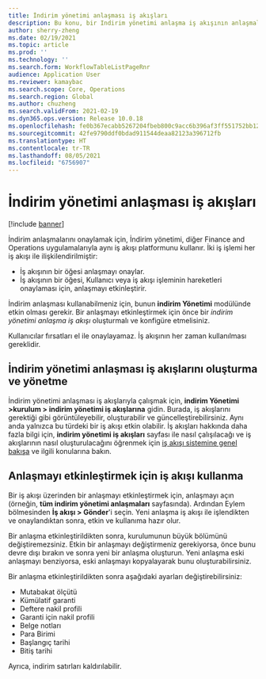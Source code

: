 ```yaml
---
title: İndirim yönetimi anlaşması iş akışları
description: Bu konu, bir Indirim yönetimi anlaşma iş akışının anlaşmaları onaylamak ve etkinleştirmek için nasıl ayarlanacağını açıklamaktadır.
author: sherry-zheng
ms.date: 02/19/2021
ms.topic: article
ms.prod: ''
ms.technology: ''
ms.search.form: WorkflowTableListPageRnr
audience: Application User
ms.reviewer: kamaybac
ms.search.scope: Core, Operations
ms.search.region: Global
ms.author: chuzheng
ms.search.validFrom: 2021-02-19
ms.dyn365.ops.version: Release 10.0.18
ms.openlocfilehash: fe0b367ecabb5267204fbeb800c9acc6b396af3ff551752bb121d49dec63ac5e
ms.sourcegitcommit: 42fe9790ddf0bdad911544deaa82123a396712fb
ms.translationtype: HT
ms.contentlocale: tr-TR
ms.lasthandoff: 08/05/2021
ms.locfileid: "6756907"
---
```

# <a name="rebate-management-deal-workflows"></a>İndirim yönetimi anlaşması iş akışları

[!include [banner](../includes/banner.md)]

İndirim anlaşmalarını onaylamak için, İndirim yönetimi, diğer Finance and Operations uygulamalarıyla aynı iş akışı platformunu kullanır. İki iş işlemi her iş akışı ile ilişkilendirilmiştir:

- İş akışının bir öğesi anlaşmayı onaylar.
- İş akışının bir öğesi, Kullanıcı veya iş akışı işleminin hareketleri onaylaması için, anlaşmayı etkinleştirir.

İndirim anlaşması kullanabilmeniz için, bunun **indirim Yönetimi** modülünde etkin olması gerekir. Bir anlaşmayı etkinleştirmek için önce bir *indirim yönetimi anlaşma iş akışı* oluşturmalı ve konfigüre etmelisiniz.

Kullanıcılar fırsatları el ile onaylayamaz. İş akışının her zaman kullanılması gereklidir.

## <a name="create-and-manage-rebate-management-deal-workflows"></a>İndirim yönetimi anlaşması iş akışlarını oluşturma ve yönetme

İndirim yönetimi anlaşması iş akışlarıyla çalışmak için, **indirim Yönetimi \>kurulum \> indirim yönetimi iş akışlarına** gidin. Burada, iş akışlarını gerektiği gibi görüntüleyebilir, oluşturabilir ve güncelleştirebilirsiniz. Aynı anda yalnızca bu türdeki bir iş akışı etkin olabilir. İş akışları hakkında daha fazla bilgi için, **indirim yönetimi iş akışları** sayfası ile nasıl çalışılacağı ve iş akışlarının nasıl oluşturulacağını öğrenmek için [iş akışı sistemine genel bakışa](../../fin-ops-core/fin-ops/organization-administration/overview-workflow-system.md) ve ilgili konularına bakın.

## <a name="use-a-workflow-to-activate-a-deal"></a>Anlaşmayı etkinleştirmek için iş akışı kullanma

Bir iş akışı üzerinden bir anlaşmayı etkinleştirmek için, anlaşmayı açın (örneğin, **tüm indirim yönetimi anlaşmaları** sayfasında). Ardından Eylem bölmesinden **İş akışı \> Gönder**'i seçin. Yeni anlaşma iş akışı ile işlendikten ve onaylandıktan sonra, etkin ve kullanıma hazır olur.

Bir anlaşma etkinleştirildikten sonra, kurulumunun büyük bölümünü değiştiremezsiniz. Etkin bir anlaşmayı değiştirmeniz gerekiyorsa, önce bunu devre dışı bırakın ve sonra yeni bir anlaşma oluşturun. Yeni anlaşma eski anlaşmayı benziyorsa, eski anlaşmayı kopyalayarak bunu oluşturabilirsiniz.

Bir anlaşma etkinleştirildikten sonra aşağıdaki ayarları değiştirebilirsiniz:

- Mutabakat ölçütü
- Kümülatif garanti
- Deftere nakil profili
- Garanti için nakil profili
- Belge notları
- Para Birimi
- Başlangıç tarihi
- Bitiş tarihi

Ayrıca, indirim satırları kaldırılabilir.
